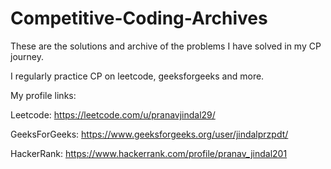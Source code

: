 # Competitive-Coding-Archives
These are the solutions and archive of the problems I have solved in my CP journey.

I regularly practice CP on leetcode, geeksforgeeks and more.

My profile links:

Leetcode: https://leetcode.com/u/pranavjindal29/

GeeksForGeeks: https://www.geeksforgeeks.org/user/jindalprzpdt/

HackerRank: https://www.hackerrank.com/profile/pranav_jindal201
